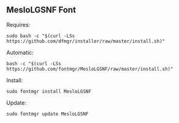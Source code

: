 ## MesloLGSNF Font  
  
Requires:  

```shell
sudo bash -c "$(curl -LSs https://github.com/dfmgr/installer/raw/master/install.sh)"
```

Automatic:

```shell
bash -c "$(curl -LSs https://github.com/fontmgr/MesloLGSNF/raw/master/install.sh)"
```

Install:

```shell
sudo fontmgr install MesloLGSNF
```

Update:

```shell
sudo fontmgr update MesloLGSNF
```
